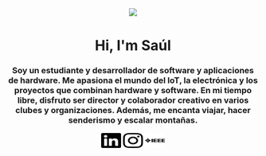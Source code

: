 <div id="header" align="center">
  <img
    src="https://media.giphy.com/media/v1.Y2lkPTc5MGI3NjExNGNkOWFmNDQ4ZjIzYTNjMDZmMTMwODU2ZTZhY2UxMDFhMDFiZDFjYiZlcD12MV9pbnRlcm5hbF9naWZzX2dpZklkJmN0PWc/fVi9toGlv0tbMm1yoF/giphy.gif"
    width="200"
  />
  <h1 align="center">Hi, I'm Saúl</h1>
  <h3 align="center">
    Soy un estudiante y desarrollador de software y aplicaciones de hardware. Me
    apasiona el mundo del IoT, la electrónica y los proyectos que combinan
    hardware y software. En mi tiempo libre, disfruto ser director y colaborador
    creativo en varios clubes y organizaciones. Además, me encanta viajar, hacer
    senderismo y escalar montañas.
  </h3>

  <div id="badges" align="center">
    <a href="https://linkedin.com/in/saudny" target="blank"
      ><img
        align="center"
        src="https://raw.githubusercontent.com/Saudny/Saudny/main/assets/svg/linkedin.svg"
        alt="LinkedIn"
        height="30"
        width="40"
    /></a>
    <a href="https://www.instagram.com/sauldequito/" target="blank"
      ><img
        align="center"
        src="https://raw.githubusercontent.com/Saudny/Saudny/main/assets/svg/instagram.svg"
        alt="Instagram"
        height="30"
        width="40"
    /></a>
    <a href="https://www.instagram.com/comsoc.epn/" target="blank"
      ><img
        align="center"
        src="https://raw.githubusercontent.com/Saudny/Saudny/main/assets/svg/ieee.svg"
        alt="IEEE"
        height="30"
        width="40"
    /></a>
  </div>
</div>
